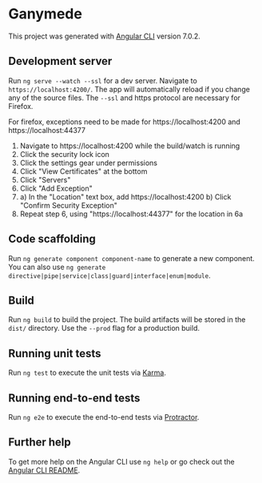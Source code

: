# Ganymede

This project was generated with [Angular CLI](https://github.com/angular/angular-cli) version 7.0.2.

## Development server

Run `ng serve --watch --ssl` for a dev server. Navigate to `https://localhost:4200/`. The app will automatically reload if you change any of the source files. The `--ssl` and https protocol are necessary for Firefox.

For firefox, exceptions need to be made for https://localhost:4200 and https://localhost:44377

1. Navigate to https://localhost:4200 while the build/watch is running
2. Click the security lock icon
3. Click the settings gear under permissions
4. Click "View Certificates" at the bottom
5. Click "Servers"
6. Click "Add Exception"
7. a) In the "Location" text box, add https://localhost:4200
   b) Click "Confirm Security Exception"
8. Repeat step 6, using "https://localhost:44377" for the location in 6a

## Code scaffolding

Run `ng generate component component-name` to generate a new component. You can also use `ng generate directive|pipe|service|class|guard|interface|enum|module`.

## Build

Run `ng build` to build the project. The build artifacts will be stored in the `dist/` directory. Use the `--prod` flag for a production build.

## Running unit tests

Run `ng test` to execute the unit tests via [Karma](https://karma-runner.github.io).

## Running end-to-end tests

Run `ng e2e` to execute the end-to-end tests via [Protractor](http://www.protractortest.org/).

## Further help

To get more help on the Angular CLI use `ng help` or go check out the [Angular CLI README](https://github.com/angular/angular-cli/blob/master/README.md).
